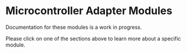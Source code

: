 # Microcontroller Adapter Modules
Documentation for these modules is a work in progress.

Please click on one of the sections above to learn more about a specific module.

